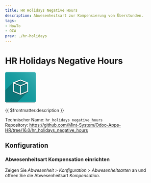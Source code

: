 ```yaml
---
title: HR Holidays Negative Hours
description: Abwesenheitsart zur Kompensierung von Überstunden.
tags:
- HowTo
- OCA
prev: ./hr-holidays
---
```


# HR Holidays Negative Hours
![icon_oms_box](attachments/icon_oms_box.png)

{{ $frontmatter.description }}

Technischer Name: `hr_holidays_negative_hours`\
Repository: <https://github.com/Mint-System/Odoo-Apps-HR/tree/16.0/hr_holidays_negative_hours>

## Konfiguration

### Abwesenheitsart Kompensation einrichten

Zeigen Sie *Abwesenheit > Konfiguration > Abwesenheitsarten* an und öffnen Sie die Abwesenheitsart *Kompensation*.
